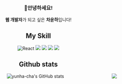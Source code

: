 <div align=center>

### 🌸안녕하세요!
<b>웹 개발자</b>가 되고 싶은 <b>차윤하</b>입니다!



## My Skill
<img alt="React" src="https://img.shields.io/badge/-React-45b8d8?style=flat-square&logo=react&logoColor=white" /> <img src="https://img.shields.io/badge/Redux-764ABC?style=flat-square&logo=Redux&logoColor=white"/> <img src="https://img.shields.io/badge/SpringBoot-6DB33F?style=flat-square&logo=SpringBoot&logoColor=white"/> <img src="https://img.shields.io/badge/MySQL-4479A1?style=flat-square&logo=MySQL&logoColor=white"/> <img src="https://img.shields.io/badge/Firebase-FFCA28?style=flat-square&logo=Firebase&logoColor=white"/>



## Github stats

<img align="right" src="https://github-readme-stats.vercel.app/api/top-langs/?username=yunha-cha&hide=TeX&layout=compact"/>


![yunha-cha's GitHub stats](https://github-readme-stats.vercel.app/api?username=Yunha-cha&show_icons=true&theme=cobalt)


<!--
<a href="https://solved.ac/helena0228"><img align="" src="http://mazandi.herokuapp.com/api?handle=helena0228&theme=dark"/></a>
<a href="https://solved.ac/helena0228"><img align="" src="http://mazassumnida.wtf/api/v2/generate_badge?boj=helena0228&theme=dark"/></a> -->


<!--## Velog
[![Velog's GitHub stats](https://velog-readme-stats.vercel.app/api?name=yunha_0228&color=dark)](https://velog.io/@yunha_0228)-->

</div>
